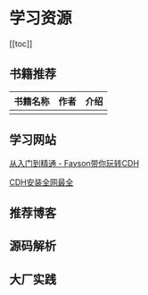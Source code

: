 # 学习资源

[[toc]]

## 书籍推荐



| 书籍名称 | 作者 | 介绍 |
| -------- | ---- | ---- |
|          |      |      |



## 学习网站

[从入门到精通 - Fayson带你玩转CDH](https://mp.weixin.qq.com/s/XtL6y9J_sbOgX2BYfgTtYA)

[CDH安装全网最全](https://mp.weixin.qq.com/s/ZKl2g05G19hP-bvR6I_Wgg)



## 推荐博客



## 源码解析



## 大厂实践

